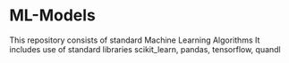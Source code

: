# ML-Models

This repository consists of standard Machine Learning Algorithms
It includes use of standard libraries scikit_learn, pandas, tensorflow, quandl
